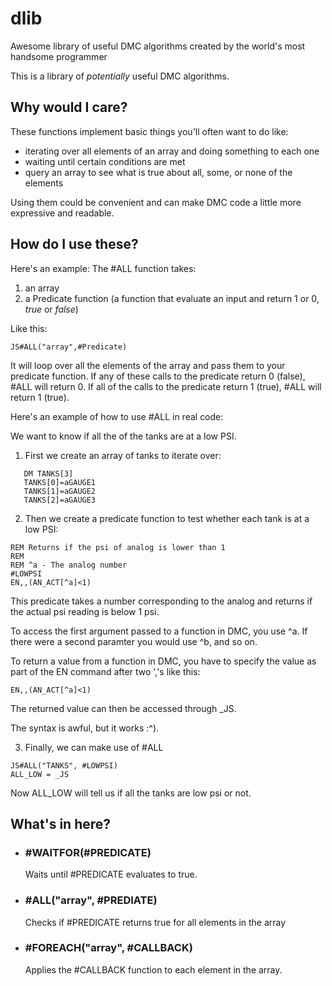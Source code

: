 # dlib
Awesome library of useful DMC algorithms created by the world's most handsome programmer

This is a library of *potentially* useful DMC algorithms.

## Why would I care?
These functions implement basic things you'll often want to do like:
 - iterating over all elements of an array and doing something to each one
 - waiting until certain conditions are met
 - query an array to see what is true about all, some, or none of the elements

Using them could be convenient and can make DMC code a little more expressive and readable.

## How do I use these?

Here's an example:
The #ALL function takes:
1. an array
2. a Predicate function (a function that evaluate an input and return 1 or 0, *true* or *false*)

Like this: 
```
JS#ALL("array",#Predicate)
```
It will loop over all the elements of the array and pass them to your predicate function. 
If any of these calls to the predicate return 0 (false), #ALL will return 0. If all of the calls to the predicate return 1 (true), #ALL will return 1 (true).

Here's an example of how to use #ALL in real code:

We want to know if all the of the tanks are at a low PSI.

1. First we create an array of tanks to iterate over:
```
   DM TANKS[3]   
   TANKS[0]=aGAUGE1
   TANKS[1]=aGAUGE2
   TANKS[2]=aGAUGE3
```
2. Then we create a predicate function to test whether each tank is at a low PSI:
```
REM Returns if the psi of analog is lower than 1
REM 
REM ^a - The analog number
#LOWPSI
EN,,(AN_ACT[^a]<1)
```
This predicate takes a number corresponding to the analog and returns if the actual psi reading is below 1 psi.

To access the first argument passed to a function in DMC, you use ^a. If there were a second paramter you would use ^b, and so on.

To return a value from a function in DMC, you have to specify the value as part of the EN command after two ','s like this:

```
EN,,(AN_ACT[^a]<1)
```
The returned value can then be accessed through _JS.

The syntax is awful, but it works :^).

3. Finally, we can make use of #ALL
```
JS#ALL("TANKS", #LOWPSI)
ALL_LOW = _JS
```

Now ALL_LOW will tell us if all the tanks are low psi or not.

## What's in here?

- ### #WAITFOR(#PREDICATE)
  Waits until #PREDICATE evaluates to true.

- ### #ALL("array", #PREDIATE)
  Checks if #PREDICATE returns true for all elements in the array

- ### #FOREACH("array", #CALLBACK)
  Applies the #CALLBACK function to each element in the array. 
  
